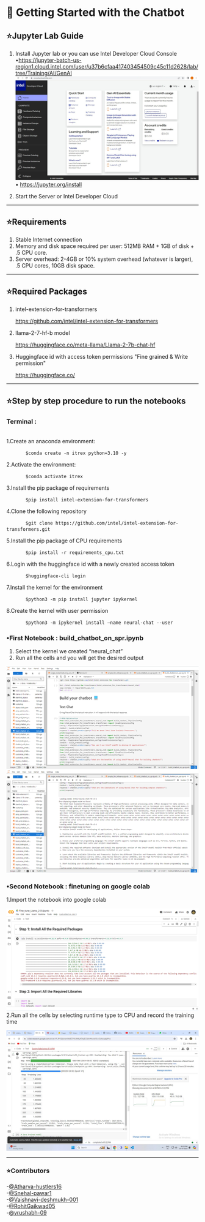 # 🤖 Getting Started with the Chatbot
## ⭐️Jupyter Lab Guide

1.	Install Jupyter lab or you can use Intel Developer Cloud Console<br>
        •https://jupyter-batch-us-region1.cloud.intel.com/user/u37b6cfaa417403454509c45c11d2628/lab/tree/Training/AI/GenAI<br>
        ![Image](img/idc.jpeg)
        • https://jupyter.org/install
       
2.	Start the Server or Intel Developer Cloud


---

## ⭐️Requirements
1.	Stable Internet connection <br>
2.	Memory and disk space required per user: 512MB RAM + 1GB of disk + .5 CPU core.<br>
3.	Server overhead: 2-4GB or 10% system overhead (whatever is larger), .5 CPU cores, 10GB disk space.<br>


---

## ⭐️Required Packages
1.	intel-extension-for-transformers <br> <p align = "left">https://github.com/intel/intel-extension-for-transformers</p>
2.	llama-2-7-hf-b model <br><p align ="left">https://huggingface.co/meta-llama/Llama-2-7b-chat-hf</p> 
3.	Huggingface id with access token permissions "Fine grained & Write permission" <p align ="left">https://huggingface.co/</p>



---

## ⭐️Step by step procedure to run the notebooks
  <h3>Terminal :</h3> <br>
  1.Create an anaconda environment:

```
       $conda create -n itrex python=3.10 -y
```
  2.Activate the environment:
```
       $conda activate itrex
```
  3.Install the pip package of requirements 
```
       $pip install intel-extension-for-transformers
```
  4.Clone the following repository
```
       $git clone https://github.com/intel/intel-extension-for-transformers.git
```
  5.Install the pip package of CPU requirements
```
       $pip install -r requirements_cpu.txt
```
  6.Login with the huggingface id with a newly created access token
```
       $huggingface-cli login
```            
  7.Install the kernel for the environment
```
       $python3 -m pip install jupyter ipykernel
```
  8.Create the kernel with user permission 
```
       $python3 -m ipykernel install –name neural-chat --user
```

### •First Notebook :  build_chatbot_on_spr.ipynb
 1. Select the kernel we created “neural_chat”<br>
 2.  Run all the cells and you will get the desired output<br>
 
 ![IMAGE](img/textchatbot.png)
 ![IMAGE](img/outputchatbot.png)
### •Second Notebook : finetuning  on google colab
1.Import the notebook into google colab 
 
![IMAGE](img/tuning.png)
        <br>
2.Run all the cells by selecting runtime type to CPU and record the training time

 ![IMAGE](img/trainingtime.jpeg)
 <br>


 ---




### ⭐️Contributors
-[@Atharva-hustlers16](https://github.com/Atharva-hustlers16)<br>
-[@Snehal-pawar1](https://github.com/Snehal-pawar1)<br>
-[@Vaishnavi-deshmukh-001](https://github.com/Vaishnavi-deshmukh-001)<br>
-[@RohitGaikwad05](https://github.com/RohitGaikwad05)<br>
-[@vrushabh-09](https://github.com/vrushabh-09)<br>


              
